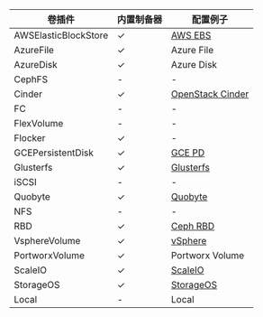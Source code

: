 | 卷插件               | 内置制备器 | 配置例子                                                     |
| -------------------- | ---------- | ------------------------------------------------------------ |
| AWSElasticBlockStore | ✓          | [AWS EBS](https://kubernetes.io/zh/docs/concepts/storage/storage-classes/#aws-ebs) |
| AzureFile            | ✓          | Azure File                                                   |
| AzureDisk            | ✓          | Azure Disk                                                   |
| CephFS               | -          | -                                                            |
| Cinder               | ✓          | [OpenStack Cinder](https://kubernetes.io/zh/docs/concepts/storage/storage-classes/#openstack-cinder) |
| FC                   | -          | -                                                            |
| FlexVolume           | -          | -                                                            |
| Flocker              | ✓          | -                                                            |
| GCEPersistentDisk    | ✓          | [GCE PD](https://kubernetes.io/zh/docs/concepts/storage/storage-classes/#gce-pd) |
| Glusterfs            | ✓          | [Glusterfs](https://kubernetes.io/zh/docs/concepts/storage/storage-classes/#glusterfs) |
| iSCSI                | -          | -                                                            |
| Quobyte              | ✓          | [Quobyte](https://kubernetes.io/zh/docs/concepts/storage/storage-classes/#quobyte) |
| NFS                  | -          | -                                                            |
| RBD                  | ✓          | [Ceph RBD](https://kubernetes.io/zh/docs/concepts/storage/storage-classes/#ceph-rbd) |
| VsphereVolume        | ✓          | [vSphere](https://kubernetes.io/zh/docs/concepts/storage/storage-classes/#vsphere) |
| PortworxVolume       | ✓          | Portworx Volume                                              |
| ScaleIO              | ✓          | [ScaleIO](https://kubernetes.io/zh/docs/concepts/storage/storage-classes/#scaleio) |
| StorageOS            | ✓          | [StorageOS](https://kubernetes.io/zh/docs/concepts/storage/storage-classes/#storageos) |
| Local                | -          | Local                                                        |


